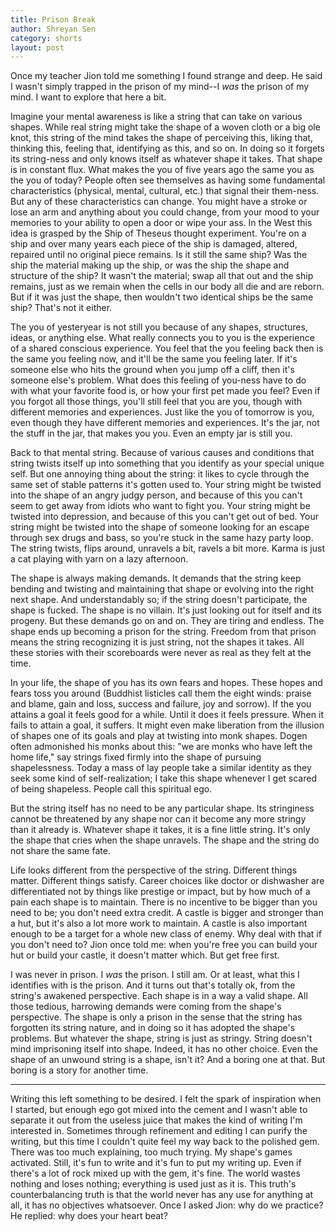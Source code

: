 ```yaml
---
title: Prison Break
author: Shreyan Sen
category: shorts
layout: post
---
```




Once my teacher Jion told me something I found strange and deep. He said I wasn't simply trapped in the prison of my mind--I *was* the prison of my mind. I want to explore that here a bit.

Imagine your mental awareness is like a string that can take on various shapes. While real string might take the shape of a woven cloth or a big ole knot, this string of the mind takes the shape of perceiving this, liking that, thinking this, feeling that, identifying as this, and so on. In doing so it forgets its string-ness and only knows itself as whatever shape it takes. That shape is in constant flux. What makes the you of five years ago the same you as the you of today? People often see themselves as having some fundamental characteristics (physical, mental, cultural, etc.) that signal their them-ness. But any of these characteristics can change. You might have a stroke or lose an arm and anything about you could change, from your mood to your memories to your ability to open a door or wipe your ass. In the West this idea is grasped by the Ship of Theseus thought experiment. You're on a ship and over many years each piece of the ship is damaged, altered, repaired until no original piece remains. Is it still the same ship? Was the ship the material making up the ship, or was the ship the shape and structure of the ship? It wasn't the material; swap all that out and the ship remains, just as we remain when the cells in our body all die and are reborn. But if it was just the shape, then wouldn't two identical ships be the same ship? That's not it either.

The you of yesteryear is not still you because of any shapes, structures, ideas, or anything else. What really connects you to you is the experience of a shared conscious experience. You feel that the you feeling back then is the same you feeling now, and it'll be the same you feeling later. If it's someone else who hits the ground when you jump off a cliff, then it's someone else's problem. What does this feeling of you-ness have to do with what your favorite food is, or how your first pet made you feel? Even if you forgot all those things, you'll still feel that you are you, though with different memories and experiences. Just like the you of tomorrow is you, even though they have different memories and experiences. It's the jar, not the stuff in the jar, that makes you you. Even an empty jar is still you.

Back to that mental string. Because of various causes and conditions that string twists itself up into something that you identify as your special unique self. But one annoying thing about the string: it likes to cycle through the same set of stable patterns it's gotten used to. Your string might be twisted into the shape of an angry judgy person, and because of this you can't seem to get away from idiots who want to fight you. Your string might be twisted into depression, and because of this you can't get out of bed. Your string might be twisted into the shape of someone looking for an escape through sex drugs and bass, so you're stuck in the same hazy party loop. The string twists, flips around, unravels a bit, ravels a bit more. Karma is just a cat playing with yarn on a lazy afternoon.

The shape is always making demands. It demands that the string keep bending and twisting and maintaining that shape or evolving into the right next shape. And understandably so; if the string doesn't participate, the shape is fucked. The shape is no villain. It's just looking out for itself and its progeny. But these demands go on and on. They are tiring and endless. The shape ends up becoming a prison for the string. Freedom from that prison means the string recognizing it is just string, not the shapes it takes. All these stories with their scoreboards were never as real as they felt at the time.

In your life, the shape of you has its own fears and hopes. These hopes and fears toss you around (Buddhist listicles call them the eight winds: praise and blame, gain and loss, success and failure, joy and sorrow). If the you attains a goal it feels good for a while. Until it does it feels pressure. When it fails to attain a goal, it suffers. It might even make liberation from the illusion of shapes one of its goals and play at twisting into monk shapes. Dogen often admonished his monks about this: "we are monks who have left the home life," say strings fixed firmly into the shape of pursuing shapelessness. Today a mass of lay people take a similar identity as they seek some kind of self-realization; I take this shape whenever I get scared of being shapeless. People call this spiritual ego.

But the string itself has no need to be any particular shape. Its stringiness cannot be threatened by any shape nor can it become any more stringy than it already is. Whatever shape it takes, it is a fine little string. It's only the shape that cries when the shape unravels. The shape and the string do not share the same fate.

Life looks different from the perspective of the string. Different things matter. Different things satisfy. Career choices like doctor or dishwasher are differentiated not by things like prestige or impact, but by how much of a pain each shape is to maintain. There is no incentive to be bigger than you need to be; you don't need extra credit. A castle is bigger and stronger than a hut, but it's also a lot more work to maintain. A castle is also important enough to be a target for a whole new class of enemy. Why deal with that if you don't need to? Jion once told me: when you're free you can build your hut or build your castle, it doesn't matter which. But get free first.

I was never in prison. I *was* the prison. I still am. Or at least, what this I identifies with is the prison. And it turns out that's totally ok, from the string's awakened perspective. Each shape is in a way a valid shape. All those tedious, harrowing demands were coming from the shape's perspective. The shape is only a prison in the sense that the string has forgotten its string nature, and in doing so it has adopted the shape's problems. But whatever the shape, string is just as stringy. String doesn't mind imprisoning itself into shape. Indeed, it has no other choice. Even the shape of an unwound string is a shape, isn't it? And a boring one at that. But boring is a story for another time.

---
Writing this left something to be desired. I felt the spark of inspiration when I started, but enough ego got mixed into the cement and I wasn't able to separate it out from the useless juice that makes the kind of writing I'm interested in. Sometimes through refinement and editing I can purify the writing, but this time I couldn't quite feel my way back to the polished gem. There was too much explaining, too much trying. My shape's games activated. Still, it's fun to write and it's fun to put my writing up. Even if there's a lot of rock mixed up with the gem, it's fine. The world wastes nothing and loses nothing; everything is used just as it is. This truth's counterbalancing truth is that the world never has any use for anything at all, it has no objectives whatsoever. Once I asked Jion: why do we practice? He replied: why does your heart beat?
